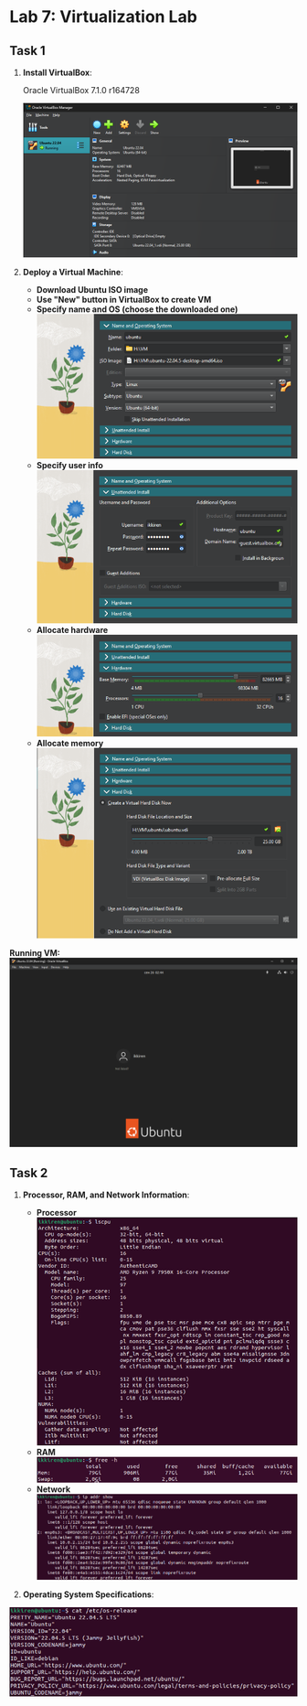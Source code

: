 # Lab 7: Virtualization Lab

## Task 1

1. **Install VirtualBox**:

    Oracle VirtualBox 7.1.0 r164728

    ![VB image](./images/vb.png)

2. **Deploy a Virtual Machine**:

    * **Download Ubuntu ISO image**
    * **Use "New" button in VirtualBox to create VM**
    * **Specify name and OS (choose the downloaded one)**
        ![Name/OS](./images/name_OS.png)
    * **Specify user info**
        ![User](./images/user.png)
    * **Allocate hardware**
        ![Hardware](./images/hardware.png)
    * **Allocate memory**
    ![Memory](./images/memory.png)

**Running VM:**
![VM](./images/ubuntu.png)

## Task 2

1. **Processor, RAM, and Network Information**:

    * **Processor**
    ![cpu](./images/cpu.png)
    * **RAM**
    ![ram](./images/ram.png)
    * **Network**
    ![net](./images/net.png)

2. **Operating System Specifications**:

![sys](./images/sys.png)

